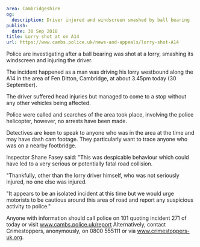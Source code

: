 ```yaml
area: Cambridgeshire
og:
  description: Driver injured and windscreen smashed by ball bearing
publish:
  date: 30 Sep 2018
title: Lorry shot at on A14
url: https://www.cambs.police.uk/news-and-appeals/lorry-shot-A14
```

Police are investigating after a ball bearing was shot at a lorry, smashing its windscreen and injuring the driver.

The incident happened as a man was driving his lorry westbound along the A14 in the area of Fen Ditton, Cambridge, at about 3.45pm today (30 September).

The driver suffered head injuries but managed to come to a stop without any other vehicles being affected.

Police were called and searches of the area took place, involving the police helicopter, however, no arrests have been made.

Detectives are keen to speak to anyone who was in the area at the time and may have dash cam footage. They particularly want to trace anyone who was on a nearby footbridge.

Inspector Shane Fasey said: "This was despicable behaviour which could have led to a very serious or potentially fatal road collision.

"Thankfully, other than the lorry driver himself, who was not seriously injured, no one else was injured.

"It appears to be an isolated incident at this time but we would urge motorists to be cautious around this area of road and report any suspicious activity to police."

Anyone with information should call police on 101 quoting incident 271 of today or visit www.cambs.police.uk/report Alternatively, contact Crimestoppers, anonymously, on 0800 555111 or via www.crimestoppers-uk.org.

